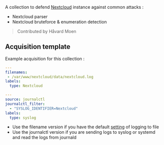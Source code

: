 A collection to defend [Nextcloud](https://nextcloud.com) instance against common attacks :
 - Nextcloud parser
 - Nextcloud bruteforce & enumeration detection

> Contributed by Håvard Moen

## Acquisition template


 Example acquisition for this collection :

```yaml
---
filenames:
 - /var/www/nextcloud/data/nextcloud.log
labels:
  type: Nextcloud
```

```yaml
---
source: journalctl
journalctl_filter:
  - "SYSLOG_IDENTIFIER=Nextcloud"
labels:
  type: syslog
```
- Use the filename version if you have the default [setting](https://docs.nextcloud.com/server/stable/admin_manual/configuration_server/config_sample_php_parameters.html?highlight=loglevel#logging) of logging to file
- Use the journalctl version if you are sending logs to syslog or systemd and read the logs from journald
